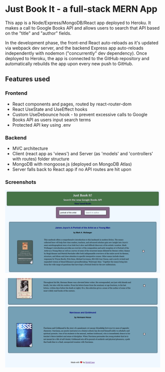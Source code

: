 # Just Book It - a full-stack MERN App

This app is a Node/Express/MongoDB/React app deployed to Heroku. It makes a call to Google Books API and allows users to search that API based on the "title" and "author" fields.

In the development phase, the front-end React auto-reloads as it's updated via webpack dev server, and the backend Express app auto-reloads independently with nodemon ("concurrently" dev dependency). Once deployed to Heroku, the app is connected to the GitHub repository and automatically rebuilds the app upon every new push to GitHub.

## Features used

### Frontend

- React components and pages, routed by react-router-dom
- React UseState and UseEffect hooks
- Custom UseDebounce hook - to prevent excessive calls to Google Books API as users input search terms
- Protected API key using .env

### Backend

- MVC architecture
- Client (react app as 'views') and Server (as 'models' and 'controllers' with routes) folder structure
- MongoDB with mongoose.js (deployed on MongoDB Atlas)
- Server falls back to React app if no API routes are hit upon

### Screenshots

![Screenshot 1](./client/public/assets/screen1.png)

![Screenshot 2](./client/public/assets/screen2.png)